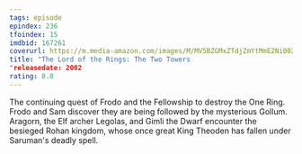 ```yaml
---
tags: episode
epindex: 236
tfoindex: 15
imdbid: 167261
coverurl: https://m.media-amazon.com/images/M/MV5BZGMxZTdjZmYtMmE2Ni00ZTdkLWI5NTgtNjlmMjBiNzU2MmI5XkEyXkFqcGdeQXVyNjU0OTQ0OTY@._V1_SX202_CR0,0,202,300_.jpg
title: "The Lord of the Rings: The Two Towers
"releasedate: 2002
rating: 8.8
---
```


The continuing quest of Frodo and the Fellowship to destroy the One Ring. Frodo and Sam discover they are being followed by the mysterious Gollum. Aragorn, the Elf archer Legolas, and Gimli the Dwarf encounter the besieged Rohan kingdom, whose once great King Theoden has fallen under Saruman's deadly spell.
